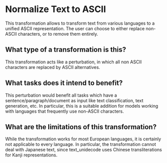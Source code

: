 # Normalize Text to ASCII
This transformation allows to transform text from various languages to a unified ASCII representation. The
user can choose to either replace non-ASCII characters, or to remove them entirely.

## What type of a transformation is this?
This transformation acts like a perturbation, in which all non ASCII characters are replaced by ASCII alternatives.


## What tasks does it intend to benefit?
This perturbation would benefit all tasks which have a sentence/paragraph/document as input like text classification, 
text generation, etc. In particular, this is a suitable addition for models working with languages that frequently
use non-ASCII characters.

## What are the limitations of this transformation?
While the transformation works for most European languages, it is certainly not applicable to every language. 
In particular, the transformation cannot deal with Japanese text, since text_unidecode uses Chinese transliterations 
for Kanji representations.
